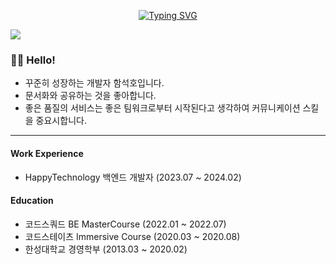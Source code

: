 
<p align="center"><a href="https://git.io/typing-svg"><img src="https://readme-typing-svg.demolab.com?font=Fira+Code&pause=1000&color=F7F6F6&center=true&vCenter=true&repeat=false&width=500&lines=Hello,+I'm+Seokho!" alt="Typing SVG" /></a></p>


[<img src="https://img.shields.io/badge/linkedin-%230077B5.svg?&style=for-the-badge&logo=linkedin&logoColor=white" />](https://www.linkedin.com/in/seokho-ham/)

### 🙋‍♂️ Hello!

- 꾸준히 성장하는 개발자 함석호입니다.
- 문서화와 공유하는 것을 좋아합니다.
- 좋은 품질의 서비스는 좋은 팀워크로부터 시작된다고 생각하여 커뮤니케이션 스킬을 중요시합니다.


---



#### Work Experience

- HappyTechnology 백엔드 개발자 (2023.07 ~ 2024.02)


#### Education

- 코드스쿼드 BE MasterCourse (2022.01 ~ 2022.07)
- 코드스테이츠 Immersive Course (2020.03 ~ 2020.08)
- 한성대학교 경영학부 (2013.03 ~ 2020.02)
